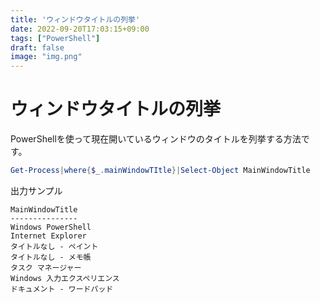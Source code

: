 ```yaml
---
title: 'ウィンドウタイトルの列挙'
date: 2022-09-20T17:03:15+09:00
tags: ["PowerShell"]
draft: false
image: "img.png"
---
```

# ウィンドウタイトルの列挙

PowerShellを使って現在開いているウィンドウのタイトルを列挙する方法です。

```powershell
Get-Process|where{$_.mainWindowTItle}|Select-Object MainWindowTitle
```

出力サンプル

```
MainWindowTitle
---------------
Windows PowerShell
Internet Explorer
タイトルなし - ペイント
タイトルなし - メモ帳
タスク マネージャー
Windows 入力エクスペリエンス
ドキュメント - ワードパッド
```